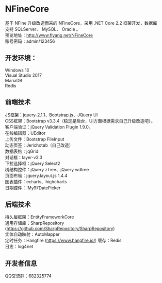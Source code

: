 # NFineCore
基于 NFine 升级改造而来的 NFineCore，采用 .NET Core 2.2 框架开发，数据库支持 SQLServer、 MySQL、 Oracle 。  
预览地址：http://www.flyang.net/NFineCore  
账号密码：admin/123456  

## 开发环境：  
Windows 10  
Visual Studio 2017  
MariaDB  
Redis  

## 前端技术  
JS框架：jquery-2.1.1、Bootstrap.js、JQuery UI  
CSS框架：Bootstrap v3.3.4（稳定是后台，UI方面根据需求自己升级改造吧）。  
客户端验证：jQuery Validation Plugin 1.9.0。  
在线编辑器：UEditor  
上传文件：Bootstrap FileInput  
动态页签：Jerichotab（自己改造）  
数据表格：jqGrid  
对话框：layer-v2.3  
下拉选择框：jQuery Select2  
树结构控件：jQuery zTree、jQuery wdtree  
页面布局：jquery.layout.js 1.4.4  
图表插件：echarts、highcharts  
日期控件： My97DatePicker  

## 后端技术  
持久层框架：EntityFrameworkCore  
通用存储库：SharpRepository (https://github.com/SharpRepository/SharpRepository)  
实体自动映射：AutoMapper  
定时任务：Hangfire (https://www.hangfire.io/)
缓存：Redis  
日志：log4net  

## 开发者信息
QQ交流群：682325774
